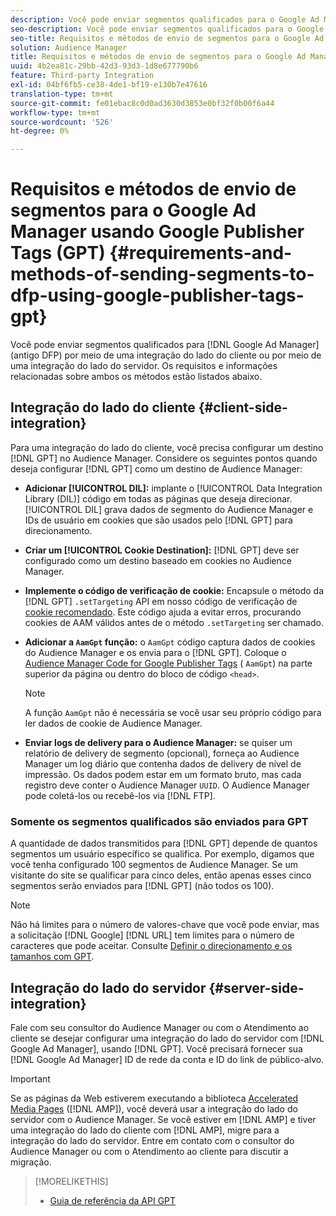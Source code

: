 ```yaml
---
description: Você pode enviar segmentos qualificados para o Google Ad Manager por meio de uma integração do lado do cliente ou do lado do servidor. Os requisitos e informações relacionadas sobre ambos os métodos estão listados abaixo.
seo-description: Você pode enviar segmentos qualificados para o Google Ad Manager por meio de uma integração do lado do cliente ou do lado do servidor. Os requisitos e informações relacionadas sobre ambos os métodos estão listados abaixo.
seo-title: Requisitos e métodos de envio de segmentos para o Google Ad Manager usando Google Publisher Tags (GPT)
solution: Audience Manager
title: Requisitos e métodos de envio de segmentos para o Google Ad Manager usando Google Publisher Tags (GPT)
uuid: 4b2ea81c-29bb-42d3-93d3-1d8e677790b6
feature: Third-party Integration
exl-id: 04bf6fb5-ce38-4de1-bf19-e130b7e47616
translation-type: tm+mt
source-git-commit: fe01ebac8c0d0ad3630d3853e0bf32f0b00f6a44
workflow-type: tm+mt
source-wordcount: '526'
ht-degree: 0%

---
```


# Requisitos e métodos de envio de segmentos para o Google Ad Manager usando Google Publisher Tags (GPT) {#requirements-and-methods-of-sending-segments-to-dfp-using-google-publisher-tags-gpt}

Você pode enviar segmentos qualificados para [!DNL Google Ad Manager] (antigo DFP) por meio de uma integração do lado do cliente ou por meio de uma integração do lado do servidor. Os requisitos e informações relacionadas sobre ambos os métodos estão listados abaixo.

## Integração do lado do cliente {#client-side-integration}

Para uma integração do lado do cliente, você precisa configurar um destino [!DNL GPT] no Audience Manager. Considere os seguintes pontos quando deseja configurar [!DNL GPT] como um destino de Audience Manager:

* **Adicionar  [!UICONTROL DIL]:** implante o  [!UICONTROL Data Integration Library (DIL)] código em todas as páginas que deseja direcionar. [!UICONTROL DIL] grava dados de segmento do Audience Manager e IDs de usuário em cookies que são usados pelo  [!DNL GPT] para direcionamento.

* **Criar um  [!UICONTROL Cookie Destination]:** [!DNL GPT] deve ser configurado como um destino baseado em cookies no Audience Manager.

* **Implemente o código de verificação de cookie:** Encapsule o método da  [!DNL GPT] `.setTargeting` API em nosso código de verificação de  [cookie recomendado](../../integration/gpt-aam-destination/gpt-aam-modify-api.md). Este código ajuda a evitar erros, procurando cookies de AAM válidos antes de o método `.setTargeting` ser chamado.

* **Adicionar a  `AamGpt` função:** o  `AamGpt` código captura dados de cookies do Audience Manager e os envia para o  [!DNL GPT]. Coloque o [Audience Manager Code for Google Publisher Tags](../../integration/gpt-aam-destination/gpt-aam-aamgpt-code.md) ( `AamGpt`) na parte superior da página ou dentro do bloco de código `<head>`.

   >[!NOTE]
   >
   >A função `AamGpt` não é necessária se você usar seu próprio código para ler dados de cookie de Audience Manager.

* **Enviar logs de delivery para o Audience Manager:** se quiser um relatório de delivery de segmento (opcional), forneça ao Audience Manager um log diário que contenha dados de delivery de nível de impressão. Os dados podem estar em um formato bruto, mas cada registro deve conter o Audience Manager `UUID`. O Audience Manager pode coletá-los ou recebê-los via [!DNL FTP].

### Somente os segmentos qualificados são enviados para GPT

A quantidade de dados transmitidos para [!DNL GPT] depende de quantos segmentos um usuário específico se qualifica. Por exemplo, digamos que você tenha configurado 100 segmentos de Audience Manager. Se um visitante do site se qualificar para cinco deles, então apenas esses cinco segmentos serão enviados para [!DNL GPT] (não todos os 100).

>[!NOTE]
>
>Não há limites para o número de valores-chave que você pode enviar, mas a solicitação [!DNL Google] [!DNL URL] tem limites para o número de caracteres que pode aceitar. Consulte [Definir o direcionamento e os tamanhos com GPT](https://support.google.com/dfp_premium/bin/answer.py?hl=en&amp;answer=1697712).

## Integração do lado do servidor {#server-side-integration}

Fale com seu consultor do Audience Manager ou com o Atendimento ao cliente se desejar configurar uma integração do lado do servidor com [!DNL Google Ad Manager], usando [!DNL GPT]. Você precisará fornecer sua [!DNL Google Ad Manager] ID de rede da conta e ID do link de público-alvo.

>[!IMPORTANT]
>
>Se as páginas da Web estiverem executando a biblioteca [Accelerated Media Pages](https://www.ampproject.org/) ([!DNL AMP]), você deverá usar a integração do lado do servidor com o Audience Manager. Se você estiver em [!DNL AMP] e tiver uma integração do lado do cliente com [!DNL AMP], migre para a integração do lado do servidor. Entre em contato com o consultor do Audience Manager ou com o Atendimento ao cliente para discutir a migração.

>[!MORELIKETHIS]
>
>* [Guia de referência da API GPT](https://support.google.com/dfp_premium/bin/answer.py?hl=en&amp;answer=1650154)


